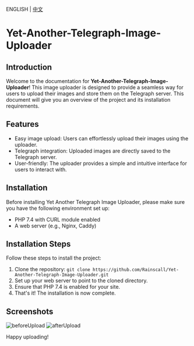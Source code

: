 ENGLISH | [中文](./README_CN.md)
# Yet-Another-Telegraph-Image-Uploader

## Introduction

Welcome to the documentation for **Yet-Another-Telegraph-Image-Uploader**! This image uploader is designed to provide a seamless way for users to upload their images and store them on the Telegraph server. This document will give you an overview of the project and its installation requirements.

## Features

- Easy image upload: Users can effortlessly upload their images using the uploader.
- Telegraph integration: Uploaded images are directly saved to the Telegraph server.
- User-friendly: The uploader provides a simple and intuitive interface for users to interact with.

## Installation

Before installing Yet Another Telegraph Image Uploader, please make sure you have the following environment set up:

- PHP 7.4 with CURL module enabled
- A web server (e.g., Nginx, Caddy)

## Installation Steps

Follow these steps to install the project:

1. Clone the repository: `git clone https://github.com/Rainscall/Yet-Another-Telegraph-Image-Uploader.git`
2. Set up your web server to point to the cloned directory.
3. Ensure that PHP 7.4 is enabled for your site.
4. That's it! The installation is now complete.

## Screenshots

![beforeUpload](https://i1.wp.com/telegra.ph/file/356b5a49f368a25c3b891.png)
![afterUpload](https://i1.wp.com/telegra.ph/file/799ea87968ce75d9efd0b.png)

Happy uploading!
